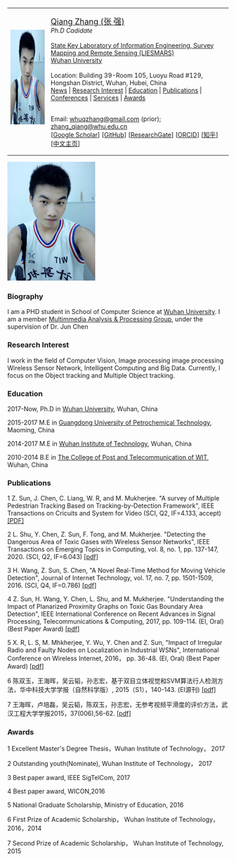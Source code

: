 <a id="home" class="anchor"></a>
<div id="container"> 
<div class="container"> 

<table class="imgtable"><tr><td>
<a href="./"><img src="/szh.jpg" alt="" height="215px" /></a>&nbsp;</td>
<td align="left"><p><a href="./"><font size="4">Qiang Zhang (</font><font size="4"; font style="font-family:Microsoft YaHei">张 强</font><font size="4">)</font></a><br />
<i> Ph.D Cadidate </i>
<br /><br />
<a href="http://www.lmars.whu.edu.cn/">State Key Laboratory of Information Engineering, Survey Mapping and Remote Sensing (LIESMARS)</a><br />
<a href="https://www.whu.edu.cn/">Wuhan University</a><br />
<br />
Location: Building 39-Room 105, Luoyu Road #129, Hongshan District, Wuhan, Hubei, China<br />
<class="staffshortcut">
 <A HREF="#News">News</A> | 
 <A HREF="#Interest">Research Interest</A> | 
 <A HREF="#Education">Education</A> | 
 <A HREF="#Publications">Publications</A> | 
 <A HREF="#Conferences">Conferences</A> | 
 <A HREF="#Services">Services</A> | 
 <A HREF="#Awards">Awards</A>
<br />
<br />
 
Email: whuqzhang@gmail.com (prior); &nbsp;&nbsp; zhang_qiang@whu.edu.cn <br />
[<a href="https://scholar.google.com/citations?user=Hb6OKF0AAAAJ&hl=zh-CN" target="_blank">Google Scholar</a>]
[<a href="https://github.com/qzhang95" target="_blank">GitHub</a>]
[<a href="https://www.researchgate.net/profile/Qiang_Zhang204" target="_blank">ResearchGate</a>]
[<a href="https://orcid.org/0000-0002-7116-9327" target="_blank">ORCID</a>]
[<a href="https://www.zhihu.com/people/qzhang95" target="_blank"><font style="font-family:Microsoft YaHei">知乎</font></a>]
[<a href="https://www.escience.cn/people/qz/index.html" target="_blank"><font style="font-family:Microsoft YaHei">中文主页</font></a>]</p>
</td></tr></table>

<div style="float:topright">
    <img src="/szh.jpg" width="200">
</div>

### Biography
I am a PHD student in School of Computer Science at [Wuhan University](https://www.whu.edu.cn/). I am a member [Multimmedia Analysis & Processing Group](mmap.whu.edu.cn), under the supervision of Dr. Jun Chen


### Research Interest
I work in the field of Computer Vision,  Image processing  image processing Wireless Sensor Network, Intelligent Computing and Big Data. Currently, I focus on the Object tracking and Multiple Object tracking.

### Education
2017-Now, Ph.D in [Wuhan University](https://www.whu.edu.cn/), Wuhan, China

2015-2017 M.E in [Guangdong University of Petrochemical Technology](http://www.gdupt.edu.cn/), Maoming, China

2014-2017 M.E in [Wuhan Institute of Technology](www.wit.edu.cn), Wuhan, China

2010-2014 B.E in [The College of Post and Telecommunication of WIT](http://www.witpt.edu.cn/), Wuhan, China


### Publications
1 Z. Sun, J. Chen, C. Liang, W. R, and M. Mukherjee. "A survey of Multiple Pedestrian Tracking Based on Tracking-by-Detection Framework", IEEE Transactions on Cricuits and System for Video (SCI, Q2, IF=4.133, accept) [[PDF]](https://ieeexplore.ieee.org/stamp/stamp.jsp?tp=&arnumber=9142255)

2 L. Shu, Y. Chen, Z. Sun, F. Tong, and M. Mukherjee. "Detecting the Dangerous Area of Toxic Gases with Wireless Sensor Networks", IEEE Transactions on Emerging Topics in Computing, vol. 8, no. 1, pp. 137-147, 2020. (SCI, Q2, IF=6.043) [[pdf]](https://ieeexplore.ieee.org/stamp/stamp.jsp?tp=&arnumber=7917279)

3 H. Wang, Z. Sun, S. Chen, "A Novel Real-Time Method for Moving Vehicle Detection", Journal of Internet Technology, vol. 17, no. 7, pp. 1501-1509, 2016. (SCI, Q4, IF=0.786)  [[pdf]](http://www.airitilibrary.cn/DownloadArticle/DownloadArticleFile?strDocID=16079264-201612-201701100006-201701100006-1501-1509&publishTypeID=P001&pubIntoPublishTypeID=P001)

4 Z. Sun, H. Wang, Y. Chen, L. Shu, and M. Mukherjee. "Understanding the Impact of Planarized Proximity Graphs on Toxic Gas Boundary Area Detection", IEEE International Conference on Recent Advances in Signal Processing, Telecommunications & Computing, 2017, pp. 109-114. (EI, Oral) (Best Paper Award) [[pdf]](https://ieeexplore.ieee.org/stamp/stamp.jsp?tp=&arnumber=7849805)

5 X. R, L. S, M. Mhkherjee, Y. Wu, Y. Chen and Z. Sun, "Impact of Irregular Radio and Faulty Nodes on Localization in Industrial WSNs", International Conference on Wireless Internet, 2016， pp. 36-48. (EI, Oral) (Best Paper Award) [[pdf]](https://link.springer.com/content/pdf/10.1007%2F978-3-319-72998-5_5.pdf) 

6 陈双玉，王海晖，吴云韬，孙志宏，基于双目立体视觉和SVM算法行人检测方法，华中科技大学学报（自然科学版）, 2015（S1），140-143. (EI源刊) [[pdf]](http://oss.wanfangdata.com.cn/www/download.ashx/%E5%9F%BA%E4%BA%8E%E5%8F%8C%E7%9B%AE%E7%AB%8B%E4%BD%93%E8%A7%86%E8%A7%89%E5%92%8CSVM%E7%AE%97%E6%B3%95%E8%A1%8C%E4%BA%BA%E6%A3%80%E6%B5%8B%E6%96%B9%E6%B3%95.ashx?isread=true&type=conference&resourceId=9499334&transaction=%7B%22id%22%3Anull%2C%22transferOutAccountsStatus%22%3Anull%2C%22transaction%22%3A%7B%22id%22%3A%221285864377475407872%22%2C%22status%22%3A1%2C%22createDateTime%22%3Anull%2C%22payDateTime%22%3A1595408932452%2C%22authToken%22%3A%22TGT-5806926-EX7OHIDEHcsliptzbvf5fKTLuyQSMzzdlyUaAbRFz7bfrLap6Q-my.wanfangdata.com.cn%22%2C%22user%22%3A%7B%22accountType%22%3A%22Group%22%2C%22key%22%3A%22whdx%22%7D%2C%22transferIn%22%3A%7B%22accountType%22%3A%22Income%22%2C%22key%22%3A%22ConferenceFulltext%22%7D%2C%22transferOut%22%3A%7B%22GTimeLimit.whdx%22%3A10.0%7D%2C%22turnover%22%3A10.0%2C%22orderTurnover%22%3A10.0%2C%22productDetail%22%3A%22conference_9499334%22%2C%22productTitle%22%3Anull%2C%22userIP%22%3A%22202.114.66.96%22%2C%22organName%22%3Anull%2C%22memo%22%3Anull%2C%22orderUser%22%3A%22whdx%22%2C%22orderChannel%22%3A%22pc%22%2C%22payTag%22%3A%22%22%2C%22webTransactionRequest%22%3Anull%2C%22signature%22%3A%22agymV3HBgIesdu%2BSRZOpDPkhzSVeH9t6OnisRrvBDptCyvGX%2F6Nj3%2FUmpEcWc78LwnkNg%2F%2FwfJLq%5Cn72MMDRwZI%2BfvPkb56K06JofVtXI2GqExvi49UdEyOVCpgefTjxf33h%2BiAGFbKmM76zjwfayxy9P6%5CnUGfQCKAnsq2jxCPBELs%3D%22%2C%22delete%22%3Afalse%7D%2C%22isCache%22%3Afalse%7D)

7 王海晖，卢培磊，吴云韬，陈双玉，孙志宏，无参考视频平滑度的评价方法，武汉工程大学学报2015，37(006),56-62. [[pdf]](http://oss.wanfangdata.com.cn/www/download.ashx/%E6%97%A0%E5%8F%82%E8%80%83%E8%A7%86%E9%A2%91%E5%B9%B3%E6%BB%91%E5%BA%A6%E7%9A%84%E8%AF%84%E4%BB%B7%E6%96%B9%E6%B3%95.ashx?isread=true&type=perio&resourceId=whhgxyxb201506012&transaction=%7B%22id%22%3Anull%2C%22transferOutAccountsStatus%22%3Anull%2C%22transaction%22%3A%7B%22id%22%3A%221285864667712868352%22%2C%22status%22%3A1%2C%22createDateTime%22%3Anull%2C%22payDateTime%22%3A1595409001650%2C%22authToken%22%3A%22TGT-5806926-EX7OHIDEHcsliptzbvf5fKTLuyQSMzzdlyUaAbRFz7bfrLap6Q-my.wanfangdata.com.cn%22%2C%22user%22%3A%7B%22accountType%22%3A%22Group%22%2C%22key%22%3A%22whdx%22%7D%2C%22transferIn%22%3A%7B%22accountType%22%3A%22Income%22%2C%22key%22%3A%22PeriodicalFulltext%22%7D%2C%22transferOut%22%3A%7B%22GTimeLimit.whdx%22%3A3.0%7D%2C%22turnover%22%3A3.0%2C%22orderTurnover%22%3A3.0%2C%22productDetail%22%3A%22perio_whhgxyxb201506012%22%2C%22productTitle%22%3Anull%2C%22userIP%22%3A%22202.114.66.96%22%2C%22organName%22%3Anull%2C%22memo%22%3Anull%2C%22orderUser%22%3A%22whdx%22%2C%22orderChannel%22%3A%22pc%22%2C%22payTag%22%3A%22%22%2C%22webTransactionRequest%22%3Anull%2C%22signature%22%3A%22aBJyWLieCwJBuuNlwfdm0p4TtI3csBMg4w%2F68QglG1KSU0RlXioixOX951vGoN82RThUQIS5BVw4%5CnXKSuutXMoLMHXVObzko7gpybEf2L6Fr4QyB372VWsNhDBOOy%2BUi2HeX8J23mp%2Bu%2FNnddJ0r14teA%5CnWzm1%2Bls6%2FDN4SG%2BID3Y%3D%22%2C%22delete%22%3Afalse%7D%2C%22isCache%22%3Afalse%7D)


### Awards
1 Excellent Master's Degree Thesis，Wuhan Institute of Technology， 2017

2 Outstanding youth(Nominate), Wuhan Institute of Technology， 2017

3 Best paper award, IEEE SigTelCom, 2017

4 Best paper award, WICON,2016

5 National Graduate Scholarship, Ministry of Education, 2016

6 First Prize of Academic Scholarship， Wuhan Institute of Technology， 2016，2014

7 Second Prize of Academic Scholarship， Wuhan Institute of Technology, 2015


